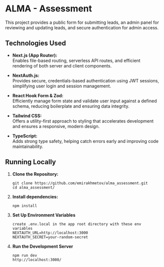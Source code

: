# ALMA - Assessment

This project provides a public form for submitting leads, an admin panel for reviewing and updating leads, and secure authentication for admin access.

## Technologies Used

- **Next.js (App Router):**  
  Enables file-based routing, serverless API routes, and efficient rendering of both server and client components.
  
- **NextAuth.js:**  
  Provides secure, credentials-based authentication using JWT sessions, simplifying user login and session management.

- **React Hook Form & Zod:**  
  Efficiently manage form state and validate user input against a defined schema, reducing boilerplate and ensuring data integrity.

- **Tailwind CSS:**  
  Offers a utility-first approach to styling that accelerates development and ensures a responsive, modern design.

- **TypeScript:**  
  Adds strong type safety, helping catch errors early and improving code maintainability.

## Running Locally

1. **Clone the Repository:**
   ``` 
   git clone https://github.com/emirakhmetov/alma_assessment.git
   cd alma_assessment/

2. **Install dependencies:**
    ```
    npm install
3. **Set Up Environment Variables**
    ```
    create .env.local in the app root directory with these env variables
    NEXTAUTH_URL=http://localhost:3000
    NEXTAUTH_SECRET=your-random-secret
4. **Run the Development Server**
    ```
    npm run dev
    http://localhost:3000/

